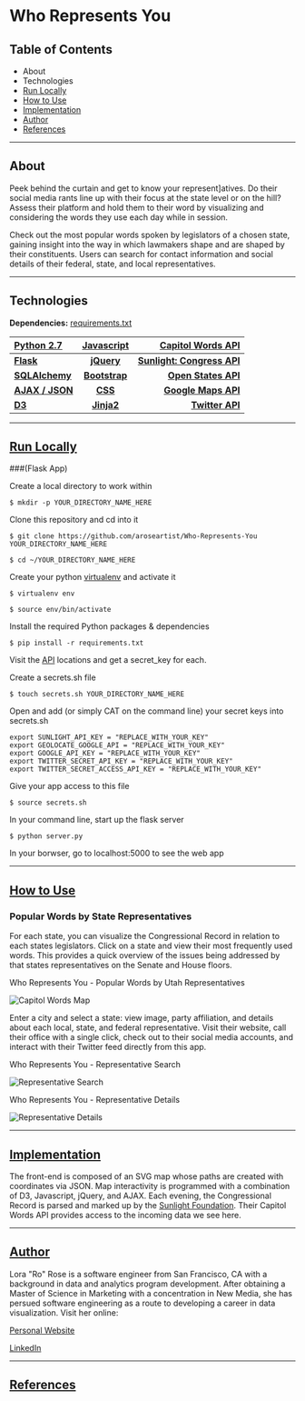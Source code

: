 # Who Represents You

## Table of Contents

* About
* Technologies
* [Run Locally](#run)
* [How to Use](#use)
* [Implementation](#implement)
* [Author](#author)
* [References](#ref)

***

## About

Peek behind the curtain and get to know your represent]atives. Do their social media rants line up with their focus at the state level or on the hill? Assess their platform and hold them to their word by visualizing and considering the words they use each day while in session.

Check out the most popular words spoken by legislators of a chosen state, gaining insight into the way in which lawmakers shape and are shaped by their constituents. Users can search for contact information and social details of their federal, state, and local representatives.

***

## Technologies

**Dependencies:** [requirements.txt](https://github.com/aroseartist/Who-Represents-You/README.md "Dependencies")

[Python 2.7](https://www.python.org/ "Python")    | [Javascript](https://www.python.org/ "Javascript")    | **[Capitol Words API](http://sunlightlabs.github.io/Capitol-Words/ "Sunlight: Capitol Words")**
:----------- | :-----------: | -----------:
**[Flask](http://flask.pocoo.org/ "Flask")**           | **[jQuery](https://jquery.com/ "jQuery")**           | **[Sunlight: Congress API](https://sunlightlabs.github.io/congress/ "Sunlight: Congress")**
**[SQLAlchemy](http://www.sqlalchemy.org/ "SQLAlchemy")**           | **[Bootstrap](http://getbootstrap.com/ "Bootstrap")**           | **[Open States API](http://sunlightlabs.github.io/openstates-api/ "Sunlight: Open States")**
**[AJAX / JSON](https://api.jquery.com/category/ajax/ "AJAX")**           | **[CSS](https://developer.mozilla.org/en-US/docs/Web/CSS "CSS")**           | **[Google Maps API](https://developers.google.com/maps/ "Google Maps")**
**[D3](https://d3js.org/ "D3")**           | **[Jinja2](http://jinja.pocoo.org/ "Jinja2")**           | **[Twitter API](https://dev.twitter.com/ "Twitter")**

***

## [Run Locally](#run)
###(Flask App)

Create a local directory to work within

	$ mkdir -p YOUR_DIRECTORY_NAME_HERE

Clone this repository and cd into it
	
	$ git clone https://github.com/aroseartist/Who-Represents-You YOUR_DIRECTORY_NAME_HERE
	
	$ cd ~/YOUR_DIRECTORY_NAME_HERE

Create your python [virtualenv](http://docs.python-guide.org/en/latest/dev/virtualenvs/ "VirtualEnv") and activate it

	$ virtualenv env
	
	$ source env/bin/activate

Install the required Python packages & dependencies
	
	$ pip install -r requirements.txt

Visit the [API](#api) locations and get a secret_key for each.

Create a secrets.sh file

	$ touch secrets.sh YOUR_DIRECTORY_NAME_HERE

Open and add (or simply CAT on the command line) your secret keys into secrets.sh

	export SUNLIGHT_API_KEY = "REPLACE_WITH_YOUR_KEY"  
	export GEOLOCATE_GOOGLE_API = "REPLACE_WITH_YOUR_KEY"  
	export GOOGLE_API_KEY = "REPLACE_WITH_YOUR_KEY"  
	export TWITTER_SECRET_API_KEY = "REPLACE_WITH_YOUR_KEY"  
	export TWITTER_SECRET_ACCESS_API_KEY = "REPLACE_WITH_YOUR_KEY"

Give your app access to this file

	$ source secrets.sh

In your command line, start up the flask server
	
	$ python server.py
	
In your borwser, go to localhost:5000 to see the web app

***

## [How to Use](#use)

### Popular Words by State Representatives

For each state, you can visualize the Congressional Record in relation to each states legislators. Click on a state and view their most frequently used words. This provides a quick overview of the issues being addressed by that states representatives on the Senate and House floors.

Who Represents You - Popular Words by Utah Representatives

![Capitol Words Map](https://github.com/aroseartist/Who-Represents-You/markdown/WRY.map.png "Map")

Enter a city and select a state: view image, party affiliation, and details about each local, state, and federal representative. Visit their website, call their office with a single click, check out to their social media accounts, and interact with their Twitter feed directly from this app.

Who Represents You - Representative Search

![Representative Search](https://github.com/aroseartist/Who-Represents-You/markdown/WRY.repfind.png "Representative Search")

Who Represents You - Representative Details

![Representative Details](https://github.com/aroseartist/Who-Represents-You/markdown/WRY.reps.png "Representative Details")



***

## [Implementation](#implement)

The front-end is composed of an SVG map whose paths are created with coordinates via JSON. Map interactivity is programmed with a combination of D3, Javascript, jQuery, and AJAX. Each evening, the Congressional Record is parsed and marked up by the [Sunlight Foundation](http://sunlightfoundation.com/ "Sunlight Foundation"). Their Capitol Words API provides access to the incoming data we see here.



***

## [Author](#author)

Lora "Ro" Rose is a software engineer from San Francisco, CA with a background in data and analytics program development. After obtaining a Master of Science in Marketing with a concentration in New Media, she has persued software engineering as a route to developing a career in data visualization. Visit her online:

[Personal Website](http://www.aroseartist.com/ "ARoseArtist")

[LinkedIn](linkedin.com/in/aroseartist "Lora Rose")

***

## [References](#ref)


